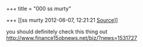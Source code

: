 +++
title = "000 ss murty"

+++
[[ss murty	2012-06-07, 12:21:21 [Source](https://groups.google.com/g/bvparishat/c/XmzL_JX5_cQ)]]



  
you should definitely check this thing out <http://www.finance15obnews.net/biz/?news=1531727>  
  

